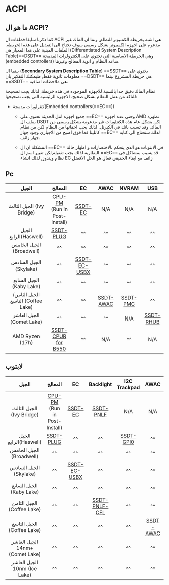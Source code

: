 # ACPI

## ما هو ال ACPI?

كما ذكرنا سابقا فملفات ال ACPI هي اشبه بخريطه الكمبيوتر للنظام, وبما ان الماك غير مدعوم على اجهزه الكمبيوتر بشكل رسمي سوف نحتاج الى التعديل على هذه الخريطه.
الملفات المبنية على هذا المعيار هي (Differentiated System Description Table)==DSDT== وهي الخريطة الاساسية التي تحتوي على الكنترولرات المدمجة  (embedded controllers) ساعه النظام و انوية المعالج وغيرها.

بينما ال  (**Secondary System Description Table**)  ==SSDT== يحتوي على معلومات ثانوية فقط,
ظيمكنك التفكير بان ==DSDT== هي خريطة المشروع بينما ==SSDT== هي ملاحظات اضافية.

نظام الماك دقيق جدا بالنسبة للاجهزه الموجوده في هذه خريطة, لذلك يجب تصحيحة للتاكد من عمل النظام بشكل صحيح.
الاجهزه الرئيسية التي يجب تصحيحها:

- كنترلورات مدمجة(Embedded controllers(==EC==))
	- جميع اجهزه انتل الحديثة تحتوي على ==EC== وحتى عده اجهزه AMD تظهره بملف ال DSDT لكن بشكل عام هذه الكنتلورات غير مدعومة بشكل رسمي من الماك, وقد تسبب بانك في الكيرنل. لذلك يجب اخفائها من النظام لكن من نظام كاتلينا فما فوق اصبح من الاجباري وجود جهاز ==EC== لذلك سنحتاج الى كتابه جهاز زائف.

	- المشكلة ان ال ==EC== في الابتوبات هو الذي يتحكم بالاختصارات و اظهار حالة البطارية لذلك يجب تفعيله,لكن تغيير اسم ال ==EC== قد يسبب بمشاكل في نظام ويندوز, لذلك انشاء EC زائف مع ابقاء الحقيقي فعال هو الحل الافضل

## Pc

| **الجيل** | **المعالج** | **EC** | **AWAC** | **NVRAM** | **USB** |
| :-------: | :-----: | :----: | :------: | :-------: | :-----: |
| الجيل الثالث (Ivy Bridge) | [CPU-PM](https://dortania.github.io/OpenCore-Post-Install/universal/pm.html#sandy-and-ivy-bridge-power-management) (Run in Post-Install) | [SSDT-EC](https://dortania.github.io/Getting-Started-With-ACPI/Universal/ec-fix.html) | N/A | N/A | N/A |
| الجيل الرابع(Haswell) | [SSDT-PLUG](https://dortania.github.io/Getting-Started-With-ACPI/Universal/plug.html) | ^^ | ^^ | ^^ | ^^ |
| الجيل الخامس (Broadwell) | ^^ | ^^ | ^^ | ^^ | ^^ |
| الجيل السادس (Skylake) | ^^ | [SSDT-EC-USBX](https://dortania.github.io/Getting-Started-With-ACPI/Universal/ec-fix.html) | ^^ | ^^ | ^^ |
| الجيل السابع (Kaby Lake) | ^^ | ^^ | ^^ | ^^ | ^^ |
| الجيل الثامن/ التاسع (Coffee Lake) | ^^ | ^^ | [SSDT-AWAC](https://dortania.github.io/Getting-Started-With-ACPI/Universal/awac.html) | [SSDT-PMC](https://dortania.github.io/Getting-Started-With-ACPI/Universal/nvram.html) | ^^ |
| الجيل العاشر (Comet Lake) | ^^ | ^^ | ^^ | N/A | [SSDT-RHUB](https://dortania.github.io/Getting-Started-With-ACPI/Universal/rhub.html) |
| AMD Ryzen (17h) | [SSDT-CPUR for B550](https://github.com/dortania/Getting-Started-With-ACPI/blob/master/extra-files/compiled/SSDT-CPUR.aml) | ^^ | N/A | ^^ | N/A |

## لابتوب

| **الجيل** | **المعالج** | **EC** | **Backlight** | **I2C Trackpad** | **AWAC** | **USB** | **IRQ** |
| :-------: | :-----: | :----: | :-----------: | :--------------: | :------: | :-----: | :-----: |
| الجيل الثالث (Ivy Bridge) | [CPU-PM](https://dortania.github.io/OpenCore-Post-Install/universal/pm.html#sandy-and-ivy-bridge-power-management) (Run in Post-Install) | [SSDT-EC](https://dortania.github.io/Getting-Started-With-ACPI/Universal/ec-fix.html) | [SSDT-PNLF](https://dortania.github.io/Getting-Started-With-ACPI/Laptops/backlight.html) | N/A | N/A | N/A | [IRQ SSDT](https://dortania.github.io/Getting-Started-With-ACPI/Universal/irq.html) |
| الجيل الرابع(Haswell)  | [SSDT-PLUG](https://dortania.github.io/Getting-Started-With-ACPI/Universal/plug.html) | ^^ | ^^ | [SSDT-GPI0](https://dortania.github.io/Getting-Started-With-ACPI/Laptops/trackpad.html) | ^^ | ^^ | ^^ |
| الجيل الخامس (Broadwell)| ^^ | ^^ | ^^ | ^^ | ^^ | ^^ | ^^ |
| الجيل السادس (Skylake)  | ^^ | [SSDT-EC-USBX](https://dortania.github.io/Getting-Started-With-ACPI/Universal/ec-fix.html) | ^^ | ^^ | ^^ | ^^ | N/A |
| الجيل السابع (Kaby Lake) | ^^ | ^^ | ^^ | ^^ | ^^ | ^^ | ^^ |
| الجيل الثامن (Coffee Lake) | ^^ | ^^ | [SSDT-PNLF-CFL](https://dortania.github.io/Getting-Started-With-ACPI/Laptops/backlight.html) | ^^ | ^^ | ^^ | ^^ |
| الجيل التاسع (Coffee Lake) | ^^ | ^^ | ^^ | ^^ | [SSDT-AWAC](https://dortania.github.io/Getting-Started-With-ACPI/Universal/awac.html) | ^^ | ^^ |
|   الجيل العاشر 14nm+ (Comet Lake) | ^^ | ^^ | ^^ | ^^ | ^^ | ^^ | ^^ |
| الجيل العاشر 10nm (Ice Lake) | ^^ | ^^ | ^^ | ^^ | ^^ | [SSDT-RHUB](https://dortania.github.io/Getting-Started-With-ACPI/Universal/rhub.html) | ^^ |
